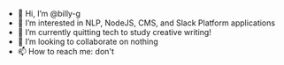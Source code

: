 - 👋 Hi, I’m @billy-g
- 👀 I’m interested in NLP, NodeJS, CMS, and Slack Platform applications
- 🌱 I’m currently quitting tech to study creative writing!
- 💞️ I’m looking to collaborate on nothing
- 📫 How to reach me: don't

<!---
billy-g/billy-g is a ✨ special ✨ repository because its `README.md` (this file) appears on your GitHub profile.
You can click the Preview link to take a look at your changes.
--->
